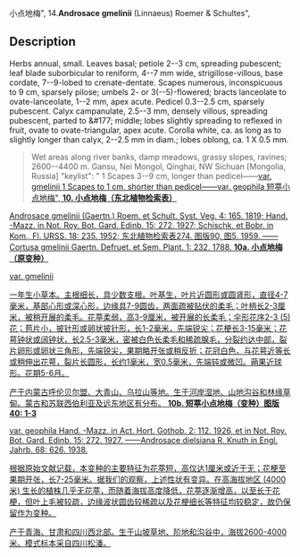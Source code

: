 小点地梅",
14.**Androsace gmelinii** (Linnaeus) Roemer & Schultes",

## Description
Herbs annual, small. Leaves basal; petiole 2--3 cm, spreading pubescent; leaf blade suborbicular to reniform, 4--7 mm wide, strigillose-villous, base cordate, 7--9-lobed to crenate-dentate. Scapes numerous, inconspicuous to 9 cm, sparsely pilose; umbels 2- or 3(--5)-flowered; bracts lanceolate to ovate-lanceolate, 1--2 mm, apex acute. Pedicel 0.3--2.5 cm, sparsely pubescent. Calyx campanulate, 2.5--3 mm, densely villous, spreading pubescent, parted to &amp;#177; middle; lobes slightly spreading to reflexed in fruit, ovate to ovate-triangular, apex acute. Corolla white, ca. as long as to slightly longer than calyx, 2--2.5 mm in diam.; lobes oblong, ca. 1 X 0.5 mm.

> Wet areas along river banks, damp meadows, grassy slopes, ravines; 2600--4400 m. Gansu, Nei Mongol, Qinghai, NW Sichuan [Mongolia, Russia]
  "keylist": "
1 Scapes 3--9 cm, longer than pedicel——<a href='/info/Androsace gmelinii var. gmelinii?t=foc'>var. gmelinii 
1 Scapes to 1 cm, shorter than pedicel——<a href='/info/Androsace gmelinii var. geophila?t=foc'>var. geophila 短葶小点地梅",
**10. 小点地梅（东北植物检索表）**

Androsace gmelinii (Gaertn.) Roem. et Schult. Syst. Veg. 4: 165. 1819; Hand. -Mazz. in Not. Roy. Bot. Gard. Edinb. 15: 272. 1927; Schischk. et Bobr. in Kom., Fl. URSS. 18: 235. 1952; 东北植物检索表274. 图版90, 图5. 1959. ——Cortusa gmelinii Gaertn. Defruet. et Sem. Plant. 1: 232. 1788.
**10a. 小点地梅（原变种）**

var. gmelinii

一年生小草本。主根细长，具少数支根。叶基生，叶片近圆形或圆肾形，直径4-7毫米，基部心形或深心形，边缘具7-9圆齿，两面疏被贴伏的柔毛；叶柄长2-3厘米，被稍开展的柔毛。花葶柔弱，高3-9厘米，被开展的长柔毛；伞形花序2-3 (5) 花；苞片小，披针形或卵状披针形，长1-2毫米，先端锐尖；花梗长3-15毫米；花萼钟状或阔钟状，长2.5-3毫米，密被白色长柔毛和稀疏腺毛，分裂约达中部，裂片卵形或卵状三角形，先端锐尖，果期略开张或稍反折；花冠白色，与花萼近等长或稍伸出花萼，裂片长圆形，长约1毫米，宽0.5毫米，先端钝或微凹。蒴果近球形。花期5-6月。

产于内蒙古呼伦贝尔盟、大青山、乌拉山等地。生于河岸湿地、山地沟谷和林缘草甸。蒙古和苏联西伯利亚及远东地区有分布。
**10b. 短葶小点地梅（变种）图版40: 1-3**

var. geophila Hand. -Mazz. in Act. Hort. Gothob. 2: 112. 1926, et in Not. Roy. Bot. Gard. Edinb. 15: 272. 1927. ——Androsace dielsiana R. Knuth in Engl. Jahrb. 68: 626. 1938.

根据原始文献记载，本变种的主要特征为花葶短，高仅达1厘米或近于无；花梗至果期开张，长7-25毫米。据我们的观察，上述性状有变异。在高海拔地区 (4000米) 生长的植株几乎无花葶，而随着海拔高度降低，花葶逐渐增高，以至长于花梗，但叶上毛被较疏，边缘波状圆齿较稀疏以及花梗细长等特征均较稳定，故仍保留作为变种。

产于青海、甘肃和四川西北部。生于山坡草地、阶地和沟谷中，海拔2600-4000米。模式标本采自四川松潘。
